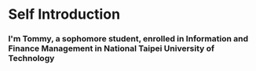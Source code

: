# **Self Introduction**
### I'm Tommy, a sophomore student, enrolled in Information and Finance Management in National Taipei University of Technology
